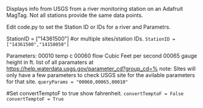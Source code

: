 Displays info from USGS from a river monitoring station on an Adafruit MagTag.
Not all stations provide the same data points. 

Edit code.py to set the Station ID or IDs for a river and Parametrs. 

StationID = ["14361500"]
#or multiple sites/station IDs. 
`StationID = ["14361500","14158050"]`

Parameters:
00010 temp c
00060 flow Cubic Feet per second
00065 gauge height in ft.
list of all paramaters at https://help.waterdata.usgs.gov/parameter_cd?group_cd=%
note: Sites will only have a few parameters to check USGS site for the avilable parameters for that site. 
`queryParams = "00060,00065,00010"`

#Set convertTemptoF to true show fahrenheit.
`convertTemptoF = False`
`convertTemptoF = True`
